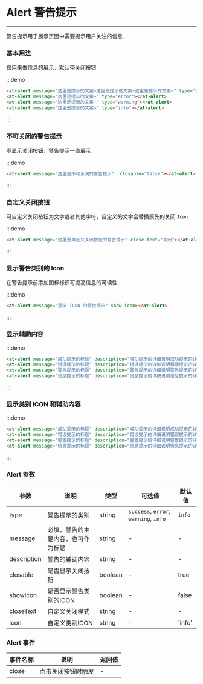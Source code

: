 
# Alert 警告提示

---

警告提示用于展示页面中需要提示用户关注的信息


### 基本用法

仅用来做信息的展示，默认带关闭按钮

:::demo

```html
<at-alert message="这里是提示的文案~这里是提示的文案~这里是提示的文案~" type="success"></at-alert>
<at-alert message="这里是提示的文案~" type="error"></at-alert>
<at-alert message="这里是提示的文案~" type="warning"></at-alert>
<at-alert message="这里是提示的文案~" type="info"></at-alert>
```

:::


### 不可关闭的警告提示

不显示关闭按钮，警告提示一直展示

:::demo

```html
<at-alert message="这里是不可关闭的警告提示" :closable="false"></at-alert>
```

:::


### 自定义关闭按钮

可自定义关闭按钮为文字或者其他字符，自定义的文字会替换原先的关闭 `Icon`

:::demo

```html
<at-alert message="这里是自定义关闭按钮的警告提示" close-text="关闭"></at-alert>
```

:::


### 显示警告类别的 Icon

在警告提示前添加图标标识可提高信息的可读性

:::demo

```html
<at-alert message="显示 ICON 的警告提示" show-icon></at-alert>
```

:::


### 显示辅助内容

:::demo

```html
<at-alert message="成功提示的标题" description="成功提示的详细说明成功提示的详细说明成功提示的详细说明" type="success"></at-alert>
<at-alert message="错误提示的标题" description="错误提示的详细说明错误提示的详细说明错误提示的详细说明" type="error"></at-alert>
<at-alert message="警告提示的标题" description="警告提示的详细说明警告提示的详细说明警告提示的详细说明" type="warning"></at-alert>
<at-alert message="信息提示的标题" description="信息提示的详细说明信息提示的详细说明信息提示的详细说明" type="info"></at-alert>
```

:::


### 显示类别 ICON 和辅助内容

:::demo

```html
<at-alert message="成功提示的标题" description="成功提示的详细说明成功提示的详细说明成功提示的详细说明成功提示的详细说明成功提示的详细说明成功提示的详细说明成功提示的详细说明成功提示的详细说明成功提示的详细说明" type="success" show-icon></at-alert>
<at-alert message="错误提示的标题" description="错误提示的详细说明错误提示的详细说明错误提示的详细说明" type="error" show-icon></at-alert>
<at-alert message="警告提示的标题" description="警告提示的详细说明警告提示的详细说明警告提示的详细说明" type="warning" show-icon></at-alert>
<at-alert message="信息提示的标题" description="信息提示的详细说明信息提示的详细说明信息提示的详细说明" type="info" show-icon></at-alert>
```

:::


### Alert 参数

| 参数      | 说明          | 类型      | 可选值                           | 默认值  |
|---------- |-------------- |---------- |--------------------------------  |-------- |
| type | 警告提示的类别 | string | `success`, `error`, `warning`, `info` | `info` |
| message | 必填，警告的主要内容，也可作为标题 | string | - | - |
| description | 警告的辅助内容 | string | - | - |
| closable | 是否显示关闭按钮 | boolean | - | true |
| showIcon | 是否显示警告类别的ICON | boolean | - | false |
| closeText | 自定义关闭样式 | string | - | - |
| icon | 自定义类别ICON | string | - | 'info' |


### Alert 事件

| 事件名称      | 说明          | 返回值  |
|---------- |-------------- |---------- |
| close | 点击关闭按钮时触发 | - |


<style lang="scss" scoped>
.at-alert + .at-alert {
  margin-top: 8px;
}
</style>
